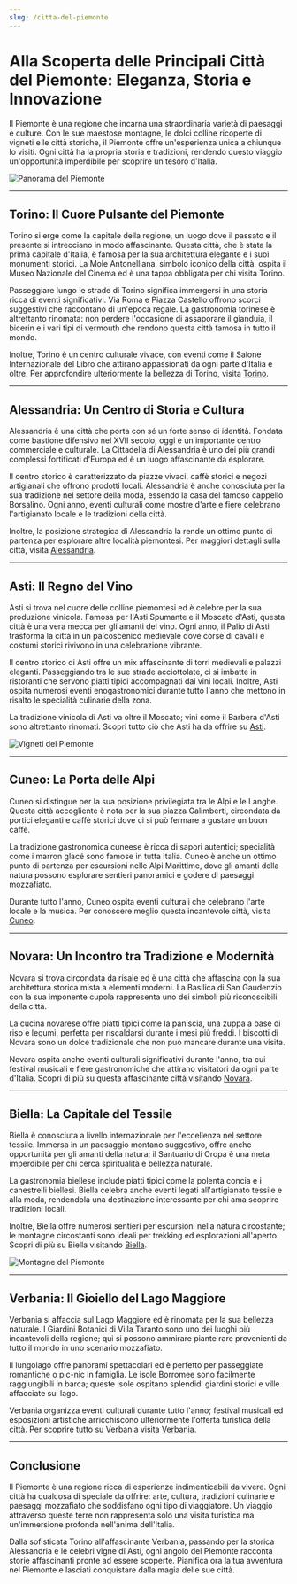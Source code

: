 ```yaml
---
slug: /citta-del-piemonte
---
```

# Alla Scoperta delle Principali Città del Piemonte: Eleganza, Storia e Innovazione

Il Piemonte è una regione che incarna una straordinaria varietà di paesaggi e culture. Con le sue maestose montagne, le dolci colline ricoperte di vigneti e le città storiche, il Piemonte offre un'esperienza unica a chiunque lo visiti. Ogni città ha la propria storia e tradizioni, rendendo questo viaggio un'opportunità imperdibile per scoprire un tesoro d'Italia.

![Panorama del Piemonte](/guide-img/output/90.jpg)

---

## Torino: Il Cuore Pulsante del Piemonte

Torino si erge come la capitale della regione, un luogo dove il passato e il presente si intrecciano in modo affascinante. Questa città, che è stata la prima capitale d'Italia, è famosa per la sua architettura elegante e i suoi monumenti storici. La Mole Antonelliana, simbolo iconico della città, ospita il Museo Nazionale del Cinema ed è una tappa obbligata per chi visita Torino.

Passeggiare lungo le strade di Torino significa immergersi in una storia ricca di eventi significativi. Via Roma e Piazza Castello offrono scorci suggestivi che raccontano di un'epoca regale. La gastronomia torinese è altrettanto rinomata: non perdere l'occasione di assaporare il gianduia, il bicerin e i vari tipi di vermouth che rendono questa città famosa in tutto il mondo.

Inoltre, Torino è un centro culturale vivace, con eventi come il Salone Internazionale del Libro che attirano appassionati da ogni parte d'Italia e oltre. Per approfondire ulteriormente la bellezza di Torino, visita [Torino](https://www.impresaitalia.info/cat/piemonte/torino.aspx).

---

## Alessandria: Un Centro di Storia e Cultura

Alessandria è una città che porta con sé un forte senso di identità. Fondata come bastione difensivo nel XVII secolo, oggi è un importante centro commerciale e culturale. La Cittadella di Alessandria è uno dei più grandi complessi fortificati d'Europa ed è un luogo affascinante da esplorare.

Il centro storico è caratterizzato da piazze vivaci, caffè storici e negozi artigianali che offrono prodotti locali. Alessandria è anche conosciuta per la sua tradizione nel settore della moda, essendo la casa del famoso cappello Borsalino. Ogni anno, eventi culturali come mostre d'arte e fiere celebrano l'artigianato locale e le tradizioni della città.

Inoltre, la posizione strategica di Alessandria la rende un ottimo punto di partenza per esplorare altre località piemontesi. Per maggiori dettagli sulla città, visita [Alessandria](https://www.impresaitalia.info/cat/piemonte/alessandria.aspx).

---

## Asti: Il Regno del Vino

Asti si trova nel cuore delle colline piemontesi ed è celebre per la sua produzione vinicola. Famosa per l'Asti Spumante e il Moscato d'Asti, questa città è una vera mecca per gli amanti del vino. Ogni anno, il Palio di Asti trasforma la città in un palcoscenico medievale dove corse di cavalli e costumi storici rivivono in una celebrazione vibrante.

Il centro storico di Asti offre un mix affascinante di torri medievali e palazzi eleganti. Passeggiando tra le sue strade acciottolate, ci si imbatte in ristoranti che servono piatti tipici accompagnati dai vini locali. Inoltre, Asti ospita numerosi eventi enogastronomici durante tutto l'anno che mettono in risalto le specialità culinarie della zona.

La tradizione vinicola di Asti va oltre il Moscato; vini come il Barbera d'Asti sono altrettanto rinomati. Scopri tutto ciò che Asti ha da offrire su [Asti](https://www.impresaitalia.info/cat/piemonte/asti.aspx).

![Vigneti del Piemonte](/guide-img/output/91.jpg)

---

## Cuneo: La Porta delle Alpi

Cuneo si distingue per la sua posizione privilegiata tra le Alpi e le Langhe. Questa città accogliente è nota per la sua piazza Galimberti, circondata da portici eleganti e caffè storici dove ci si può fermare a gustare un buon caffè.

La tradizione gastronomica cuneese è ricca di sapori autentici; specialità come i marron glacé sono famose in tutta Italia. Cuneo è anche un ottimo punto di partenza per escursioni nelle Alpi Marittime, dove gli amanti della natura possono esplorare sentieri panoramici e godere di paesaggi mozzafiato.

Durante tutto l'anno, Cuneo ospita eventi culturali che celebrano l'arte locale e la musica. Per conoscere meglio questa incantevole città, visita [Cuneo](https://www.impresaitalia.info/cat/piemonte/cuneo.aspx).

---

## Novara: Un Incontro tra Tradizione e Modernità

Novara si trova circondata da risaie ed è una città che affascina con la sua architettura storica mista a elementi moderni. La Basilica di San Gaudenzio con la sua imponente cupola rappresenta uno dei simboli più riconoscibili della città.

La cucina novarese offre piatti tipici come la paniscia, una zuppa a base di riso e legumi, perfetta per riscaldarsi durante i mesi più freddi. I biscotti di Novara sono un dolce tradizionale che non può mancare durante una visita.

Novara ospita anche eventi culturali significativi durante l'anno, tra cui festival musicali e fiere gastronomiche che attirano visitatori da ogni parte d'Italia. Scopri di più su questa affascinante città visitando [Novara](https://www.impresaitalia.info/cat/piemonte/novara.aspx).

---

## Biella: La Capitale del Tessile

Biella è conosciuta a livello internazionale per l'eccellenza nel settore tessile. Immersa in un paesaggio montano suggestivo, offre anche opportunità per gli amanti della natura; il Santuario di Oropa è una meta imperdibile per chi cerca spiritualità e bellezza naturale.

La gastronomia biellese include piatti tipici come la polenta concia e i canestrelli biellesi. Biella celebra anche eventi legati all'artigianato tessile e alla moda, rendendola una destinazione interessante per chi ama scoprire tradizioni locali.

Inoltre, Biella offre numerosi sentieri per escursioni nella natura circostante; le montagne circostanti sono ideali per trekking ed esplorazioni all'aperto. Scopri di più su Biella visitando [Biella](https://www.impresaitalia.info/cat/piemonte/biella.aspx).

![Montagne del Piemonte](/guide-img/output/92.jpg)

---

## Verbania: Il Gioiello del Lago Maggiore

Verbania si affaccia sul Lago Maggiore ed è rinomata per la sua bellezza naturale. I Giardini Botanici di Villa Taranto sono uno dei luoghi più incantevoli della regione; qui si possono ammirare piante rare provenienti da tutto il mondo in uno scenario mozzafiato.

Il lungolago offre panorami spettacolari ed è perfetto per passeggiate romantiche o pic-nic in famiglia. Le isole Borromee sono facilmente raggiungibili in barca; queste isole ospitano splendidi giardini storici e ville affacciate sul lago.

Verbania organizza eventi culturali durante tutto l'anno; festival musicali ed esposizioni artistiche arricchiscono ulteriormente l'offerta turistica della città. Per scoprire tutto su Verbania visita [Verbania](https://www.impresaitalia.info/cat/piemonte/verbania.aspx).

---

## Conclusione

Il Piemonte è una regione ricca di esperienze indimenticabili da vivere. Ogni città ha qualcosa di speciale da offrire: arte, cultura, tradizioni culinarie e paesaggi mozzafiato che soddisfano ogni tipo di viaggiatore. Un viaggio attraverso queste terre non rappresenta solo una visita turistica ma un'immersione profonda nell'anima dell'Italia.

Dalla sofisticata Torino all'affascinante Verbania, passando per la storica Alessandria e le celebri vigne di Asti, ogni angolo del Piemonte racconta storie affascinanti pronte ad essere scoperte. Pianifica ora la tua avventura nel Piemonte e lasciati conquistare dalla magia delle sue città.
